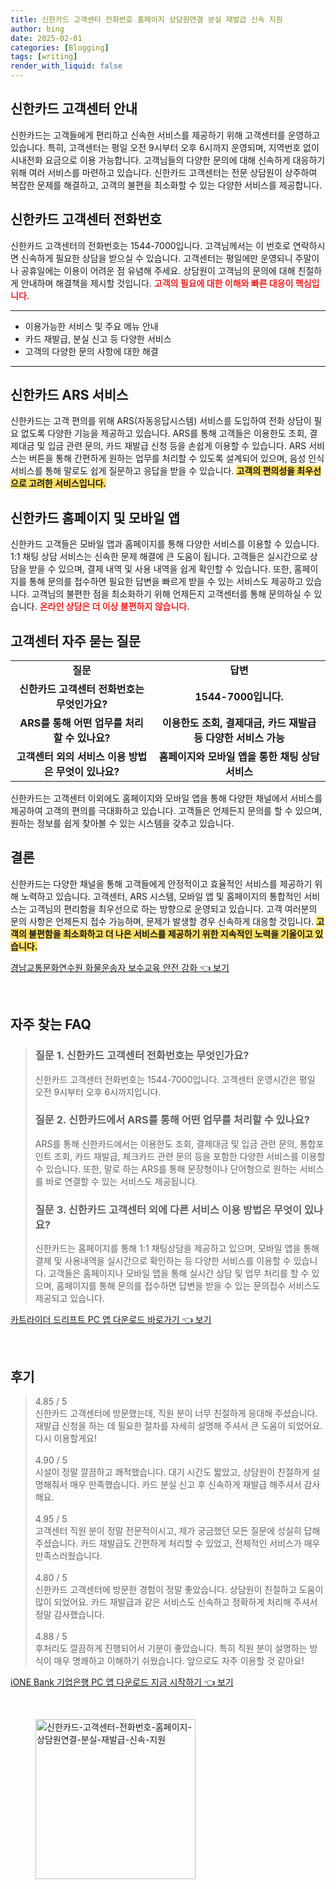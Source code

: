 ```yaml
---
title: 신한카드 고객센터 전화번호 홈페이지 상담원연결 분실 재발급 신속 지원
author: bing
date: 2025-02-01
categories: [Blogging]
tags: [writing]
render_with_liquid: false
---
```



<h2 id='신한카드_고객센터_안내'>신한카드 고객센터 안내</h2>

<p>신한카드는 고객들에게 편리하고 신속한 서비스를 제공하기 위해 고객센터를 운영하고 있습니다. 특히, 고객센터는 평일 오전 9시부터 오후 6시까지 운영되며, 지역번호 없이 시내전화 요금으로 이용 가능합니다. 고객님들의 다양한 문의에 대해 신속하게 대응하기 위해 여러 서비스를 마련하고 있습니다. 신한카드 고객센터는 전문 상담원이 상주하여 복잡한 문제를 해결하고, 고객의 불편을 최소화할 수 있는 다양한 서비스를 제공합니다.</p>

<h2 id='신한카드_고객센터_전화번호'>신한카드 고객센터 전화번호</h2>

<p>신한카드 고객센터의 전화번호는 1544-7000입니다. 고객님께서는 이 번호로 연락하시면 신속하게 필요한 상담을 받으실 수 있습니다. 고객센터는 평일에만 운영되니 주말이나 공휴일에는 이용이 어려운 점 유념해 주세요. 상담원이 고객님의 문의에 대해 친절하게 안내하며 해결책을 제시할 것입니다. <b><span style="color: #ee2323;">고객의 필요에 대한 이해와 빠른 대응이 핵심입니다.</span></b></p>

<hr />

<ul>
    <li>이용가능한 서비스 및 주요 메뉴 안내</li>
    <li>카드 재발급, 분실 신고 등 다양한 서비스</li>
    <li>고객의 다양한 문의 사항에 대한 해결</li>
</ul>

<hr />

<h2 id='신한카드_ARS_서비스'>신한카드 ARS 서비스</h2>

<p>신한카드는 고객 편의를 위해 ARS(자동응답시스템) 서비스를 도입하여 전화 상담이 필요 없도록 다양한 기능을 제공하고 있습니다. ARS를 통해 고객들은 이용한도 조회, 결제대금 및 입금 관련 문의, 카드 재발급 신청 등을 손쉽게 이용할 수 있습니다. ARS 서비스는 버튼을 통해 간편하게 원하는 업무를 처리할 수 있도록 설계되어 있으며, 음성 인식 서비스를 통해 말로도 쉽게 질문하고 응답을 받을 수 있습니다. <b><span style="background-color: #ffe066;">고객의 편의성을 최우선으로 고려한 서비스입니다.</span></b></p>

<h2 id='신한카드_홈페이지_및_모바일_앱'>신한카드 홈페이지 및 모바일 앱</h2>

<p>신한카드 고객들은 모바일 앱과 홈페이지를 통해 다양한 서비스를 이용할 수 있습니다. 1:1 채팅 상담 서비스는 신속한 문제 해결에 큰 도움이 됩니다. 고객들은 실시간으로 상담을 받을 수 있으며, 결제 내역 및 사용 내역을 쉽게 확인할 수 있습니다. 또한, 홈페이지를 통해 문의를 접수하면 필요한 답변을 빠르게 받을 수 있는 서비스도 제공하고 있습니다. 고객님의 불편한 점을 최소화하기 위해 언제든지 고객센터를 통해 문의하실 수 있습니다. <b><span style="color: #ee2323;">온라인 상담은 더 이상 불편하지 않습니다.</span></b></p>

<h2 id='고객센터_자주_묻는_질문'>고객센터 자주 묻는 질문</h2>

<table>
    <tr>
        <td style="text-align: center; height: 17px;"><b>질문</b></td>
        <td style="text-align: center; height: 17px;"><b>답변</b></td>
    </tr>
    <tr>
        <td style="text-align: center; height: 17px;"><b>신한카드 고객센터 전화번호는 무엇인가요?</b></td>
        <td style="text-align: center; height: 17px;"><b>1544-7000입니다.</b></td>
    </tr>
    <tr>
        <td style="text-align: center; height: 17px;"><b>ARS를 통해 어떤 업무를 처리할 수 있나요?</b></td>
        <td style="text-align: center; height: 17px;"><b>이용한도 조회, 결제대금, 카드 재발급 등 다양한 서비스 가능</b></td>
    </tr>
    <tr>
        <td style="text-align: center; height: 17px;"><b>고객센터 외의 서비스 이용 방법은 무엇이 있나요?</b></td>
        <td style="text-align: center; height: 17px;"><b>홈페이지와 모바일 앱을 통한 채팅 상담 서비스</b></td>
    </tr>
</table>

<p>신한카드는 고객센터 이외에도 홈페이지와 모바일 앱을 통해 다양한 채널에서 서비스를 제공하여 고객의 편의를 극대화하고 있습니다. 고객들은 언제든지 문의를 할 수 있으며, 원하는 정보를 쉽게 찾아볼 수 있는 시스템을 갖추고 있습니다.</p>

<h2 id='결론'>결론</h2>

<p>신한카드는 다양한 채널을 통해 고객들에게 안정적이고 효율적인 서비스를 제공하기 위해 노력하고 있습니다. 고객센터, ARS 시스템, 모바일 앱 및 홈페이지의 통합적인 서비스는 고객님의 편리함을 최우선으로 하는 방향으로 운영되고 있습니다. 고객 여러분의 문의 사항은 언제든지 접수 가능하며, 문제가 발생할 경우 신속하게 대응할 것입니다. <b><span style="background-color: #ffe066;">고객의 불편함을 최소화하고 더 나은 서비스를 제공하기 위한 지속적인 노력을 기울이고 있습니다.</span></b></p>


<p><a class="click-button" title="경남교통문화연수원 화물운송자 보수교육 안전 강화" href="https://somered.github.io/posts/%EA%B2%BD%EB%82%A8%EA%B5%90%ED%86%B5%EB%AC%B8%ED%99%94%EC%97%B0%EC%88%98%EC%9B%90-%ED%99%94%EB%AC%BC%EC%9A%B4%EC%86%A1%EC%9E%90-%EB%B3%B4%EC%88%98%EA%B5%90%EC%9C%A1-%EC%95%88%EC%A0%84-%EA%B0%95%ED%99%94/" rel="dofollow">경남교통문화연수원 화물운송자 보수교육 안전 강화 👈 보기</a></p><br>
<h2 id='자주_찾는_FAQ'>자주 찾는 FAQ</h2>
<div itemscope="" itemtype="https://schema.org/FAQPage"> 
<blockquote> 
<div itemscope="" itemprop="mainEntity" itemtype="https://schema.org/Question"> 
<h3 itemprop="name">질문 1. 신한카드 고객센터 전화번호는 무엇인가요?</h3> 
<div itemscope="" itemprop="acceptedAnswer" itemtype="https://schema.org/Answer"> 
<span itemprop="text"> 
<p>신한카드 고객센터 전화번호는 1544-7000입니다. 고객센터 운영시간은 평일 오전 9시부터 오후 6시까지입니다.</p> 
</span> 
</div> 
</div> 
<div itemscope="" itemprop="mainEntity" itemtype="https://schema.org/Question"> 
<h3 itemprop="name">질문 2. 신한카드에서 ARS를 통해 어떤 업무를 처리할 수 있나요?</h3> 
<div itemscope="" itemprop="acceptedAnswer" itemtype="https://schema.org/Answer"> 
<span itemprop="text"> 
<p>ARS를 통해 신한카드에서는 이용한도 조회, 결제대금 및 입금 관련 문의, 통합포인트 조회, 카드 재발급, 체크카드 관련 문의 등을 포함한 다양한 서비스를 이용할 수 있습니다. 또한, 말로 하는 ARS를 통해 문장형이나 단어형으로 원하는 서비스를 바로 연결할 수 있는 서비스도 제공됩니다.</p> 
</span> 
</div> 
</div> 
<div itemscope="" itemprop="mainEntity" itemtype="https://schema.org/Question"> 
<h3 itemprop="name">질문 3. 신한카드 고객센터 외에 다른 서비스 이용 방법은 무엇이 있나요?</h3> 
<div itemscope="" itemprop="acceptedAnswer" itemtype="https://schema.org/Answer"> 
<span itemprop="text"> 
<p>신한카드는 홈페이지를 통해 1:1 채팅상담을 제공하고 있으며, 모바일 앱을 통해 결제 및 사용내역을 실시간으로 확인하는 등 다양한 서비스를 이용할 수 있습니다. 고객들은 홈페이지나 모바일 앱을 통해 실시간 상담 및 업무 처리를 할 수 있으며, 홈페이지를 통해 문의를 접수하면 답변을 받을 수 있는 문의접수 서비스도 제공되고 있습니다.</p> 
</span> 
</div> 
</div> 
</blockquote> 
</div>
<p><a class="click-button" title="카트라이더 드리프트 PC 앱 다운로드 바로가기" href="https://somered.github.io/posts/%EC%B9%B4%ED%8A%B8%EB%9D%BC%EC%9D%B4%EB%8D%94-%EB%93%9C%EB%A6%AC%ED%94%84%ED%8A%B8-PC-%EC%95%B1-%EB%8B%A4%EC%9A%B4%EB%A1%9C%EB%93%9C-%EB%B0%94%EB%A1%9C%EA%B0%80%EA%B8%B0/" rel="dofollow">카트라이더 드리프트 PC 앱 다운로드 바로가기 👈 보기</a></p><br>
<h2 id='후기'>후기</h2>
<div itemscope itemtype="https://schema.org/Product">
  <blockquote>
  <div itemprop="review" itemscope itemtype="https://schema.org/Review">
      <div itemprop="reviewRating" itemscope itemtype="https://schema.org/Rating"> <span itemprop="ratingValue">4.85</span> / <span itemprop="bestRating">5</span> </div>
      <span itemprop="reviewBody">신한카드 고객센터에 방문했는데, 직원 분이 너무 친절하게 응대해 주셨습니다. 재발급 신청을 하는 데 필요한 절차를 자세히 설명해 주셔서 큰 도움이 되었어요. 다시 이용할게요!</span>
  </div>
  <br>
  <div itemprop="review" itemscope itemtype="https://schema.org/Review">
      <div itemprop="reviewRating" itemscope itemtype="https://schema.org/Rating"> <span itemprop="ratingValue">4.90</span> / <span itemprop="bestRating">5</span> </div>
      <span itemprop="reviewBody">시설이 정말 깔끔하고 쾌적했습니다. 대기 시간도 짧았고, 상담원이 친절하게 설명해줘서 매우 만족했습니다. 카드 분실 신고 후 신속하게 재발급 해주셔서 감사해요.</span>
  </div>
  <br>
  <div itemprop="review" itemscope itemtype="https://schema.org/Review">
      <div itemprop="reviewRating" itemscope itemtype="https://schema.org/Rating"> <span itemprop="ratingValue">4.95</span> / <span itemprop="bestRating">5</span> </div>
      <span itemprop="reviewBody">고객센터 직원 분이 정말 전문적이시고, 제가 궁금했던 모든 질문에 성실히 답해주셨습니다. 카드 재발급도 간편하게 처리할 수 있었고, 전체적인 서비스가 매우 만족스러웠습니다.</span>
  </div>
  <br>
  <div itemprop="review" itemscope itemtype="https://schema.org/Review">
      <div itemprop="reviewRating" itemscope itemtype="https://schema.org/Rating"> <span itemprop="ratingValue">4.80</span> / <span itemprop="bestRating">5</span> </div>
      <span itemprop="reviewBody">신한카드 고객센터에 방문한 경험이 정말 좋았습니다. 상담원이 친절하고 도움이 많이 되었어요. 카드 재발급과 같은 서비스도 신속하고 정확하게 처리해 주셔서 정말 감사했습니다.</span>
  </div>
  <br>
  <div itemprop="review" itemscope itemtype="https://schema.org/Review">
      <div itemprop="reviewRating" itemscope itemtype="https://schema.org/Rating"> <span itemprop="ratingValue">4.88</span> / <span itemprop="bestRating">5</span> </div>
      <span itemprop="reviewBody">후처리도 깔끔하게 진행되어서 기분이 좋았습니다. 특히 직원 분이 설명하는 방식이 매우 명쾌하고 이해하기 쉬웠습니다. 앞으로도 자주 이용할 것 같아요!</span>
  </div>
  </blockquote>
</div>
<p><a class="click-button" title="iONE Bank 기업은행 PC 앱 다운로드 지금 시작하기" href="https://somered.github.io/posts/iONE-Bank-%EA%B8%B0%EC%97%85%EC%9D%80%ED%96%89-PC-%EC%95%B1-%EB%8B%A4%EC%9A%B4%EB%A1%9C%EB%93%9C-%EC%A7%80%EA%B8%88-%EC%8B%9C%EC%9E%91%ED%95%98%EA%B8%B0/" rel="dofollow">iONE Bank 기업은행 PC 앱 다운로드 지금 시작하기 👈 보기</a></p><br>
<figure class="image"><img src="https://somered.github.io/assets/img/thumbnail/신한카드-고객센터-전화번호-홈페이지-상담원연결-분실-재발급-신속-지원.webp" alt="신한카드-고객센터-전화번호-홈페이지-상담원연결-분실-재발급-신속-지원" width="256" height="256"></figure>